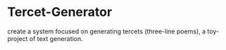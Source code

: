 # Tercet-Generator
create a system focused on generating tercets (three-line poems), a toy-project of text generation.
